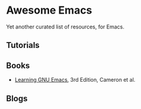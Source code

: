 # Awesome Emacs

Yet another curated list of resources, for Emacs.

## Tutorials

## Books
- [Learning GNU Emacs](http://shop.oreilly.com/product/9780596006488.do), 3rd
  Edition, Cameron et al.

## Blogs


